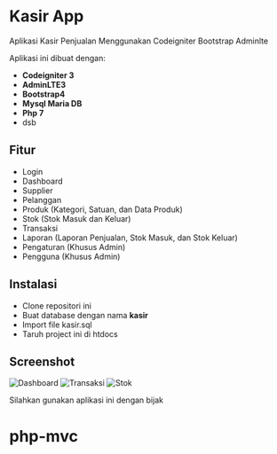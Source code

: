 # Kasir App
Aplikasi Kasir Penjualan Menggunakan Codeigniter Bootstrap Adminlte

Aplikasi ini dibuat dengan:
* **Codeigniter 3**
* **AdminLTE3**
* **Bootstrap4**
* **Mysql Maria DB**
* **Php 7**
* dsb

## Fitur

* Login
* Dashboard
* Supplier
* Pelanggan
* Produk (Kategori, Satuan, dan Data Produk)
* Stok (Stok Masuk dan Keluar)
* Transaksi
* Laporan (Laporan Penjualan, Stok Masuk, dan Stok Keluar)
* Pengaturan (Khusus Admin)
* Pengguna (Khusus Admin)

## Instalasi

* Clone repositori ini
* Buat database dengan nama **kasir**
* Import file kasir.sql
* Taruh project ini di htdocs

## Screenshot

![Dashboard](https://i.ibb.co/3vV25Gv/dashboard.png)
![Transaksi](https://i.ibb.co/25jpLqL/transaksi.png)
![Stok](https://i.ibb.co/f4XF8MN/stok.png)

Silahkan gunakan aplikasi ini dengan bijak
# php-mvc
